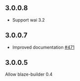 ## 3.0.0.8

* Support wai 3.2

## 3.0.0.7

* Improved documentation [#471](https://github.com/yesodweb/wai/pull/471)

## 3.0.0.5

Allow blaze-builder 0.4
